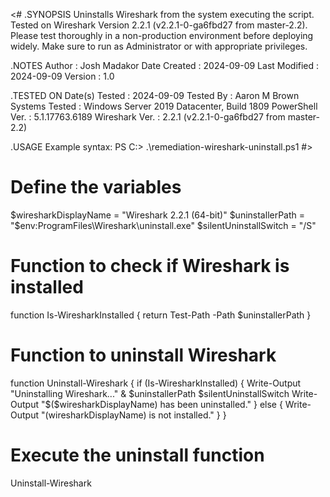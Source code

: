 <#
.SYNOPSIS
    Uninstalls Wireshark from the system executing the script.
    Tested on Wireshark Version 2.2.1 (v2.2.1-0-ga6fbd27 from master-2.2).
    Please test thoroughly in a non-production environment before deploying widely.
    Make sure to run as Administrator or with appropriate privileges.

.NOTES
    Author        : Josh Madakor
    Date Created  : 2024-09-09
    Last Modified : 2024-09-09
    Version       : 1.0

.TESTED ON
    Date(s) Tested  : 2024-09-09
    Tested By       : Aaron M Brown
    Systems Tested  : Windows Server 2019 Datacenter, Build 1809
    PowerShell Ver. : 5.1.17763.6189
    Wireshark Ver.  : 2.2.1 (v2.2.1-0-ga6fbd27 from master-2.2)

.USAGE
    Example syntax:
    PS C:\> .\remediation-wireshark-uninstall.ps1 
#>
 
 # Define the variables
$wiresharkDisplayName = "Wireshark 2.2.1 (64-bit)"
$uninstallerPath = "$env:ProgramFiles\Wireshark\uninstall.exe"
$silentUninstallSwitch = "/S"

# Function to check if Wireshark is installed
function Is-WiresharkInstalled {
    return Test-Path -Path $uninstallerPath
}

# Function to uninstall Wireshark
function Uninstall-Wireshark {
    if (Is-WiresharkInstalled) {
        Write-Output "Uninstalling Wireshark..."
        & $uninstallerPath $silentUninstallSwitch
        Write-Output "$($wiresharkDisplayName) has been uninstalled."
    } else {
        Write-Output "$($wiresharkDisplayName) is not installed."
    }
}

# Execute the uninstall function
Uninstall-Wireshark
 
